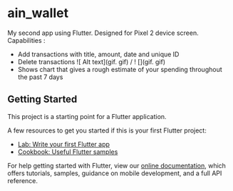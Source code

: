 # ain_wallet

My second app using Flutter. Designed for Pixel 2 device screen.
Capabilities :
- Add transactions with title, amount, date and unique ID
- Delete transactions
![ Alt text](gif. gif) / ! [](gif. gif)
- Shows chart that gives a rough estimate of your spending throughout the past 7 days

## Getting Started

This project is a starting point for a Flutter application.

A few resources to get you started if this is your first Flutter project:

- [Lab: Write your first Flutter app](https://flutter.dev/docs/get-started/codelab)
- [Cookbook: Useful Flutter samples](https://flutter.dev/docs/cookbook)

For help getting started with Flutter, view our
[online documentation](https://flutter.dev/docs), which offers tutorials,
samples, guidance on mobile development, and a full API reference.
